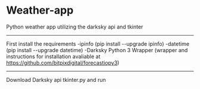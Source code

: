 # Weather-app
Python weather app utilizing the darksky api and tkinter
______________________________________________________________________________
First install the requirements
-ipinfo (pip install --upgrade ipinfo)
-datetime (pip install --upgrade datetime)
-Darksky Python 3 Wrapper (wrapper and instructions for installation avaliable at https://github.com/bitpixdigital/forecastiopy3)
______________________________________________________________________________
Download Darksky api tkinter.py and run
